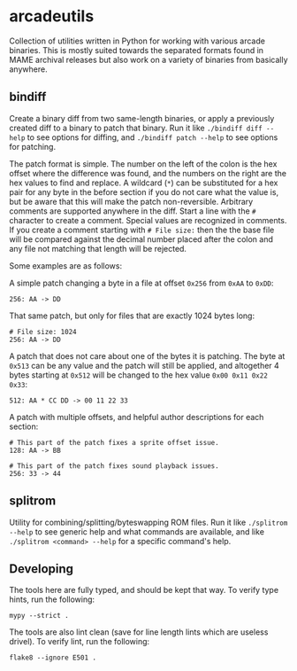 # arcadeutils

Collection of utilities written in Python for working with various arcade binaries.
This is mostly suited towards the separated formats found in MAME archival releases
but also work on a variety of binaries from basically anywhere.

## bindiff

Create a binary diff from two same-length binaries, or apply a previously created
diff to a binary to patch that binary. Run it like `./bindiff diff --help` to see
options for diffing, and `./bindiff patch --help` to see options for patching.

The patch format is simple. The number on the left of the colon is the hex offset where
the difference was found, and the numbers on the right are the hex values to find
and replace. A wildcard (`*`) can be substituted for a hex pair for any byte in
the before section if you do not care what the value is, but be aware that this will
make the patch non-reversible. Arbitrary comments are supported anywhere in the diff.
Start a line with the `#` character to create a comment. Special values are recognized
in comments. If you create a comment starting with `# File size:` then the the base
file will be compared against the decimal number placed after the colon and any file
not matching that length will be rejected.

Some examples are as follows:

A simple patch changing a byte in a file at offset `0x256` from `0xAA` to `0xDD`:

```
256: AA -> DD
```

That same patch, but only for files that are exactly 1024 bytes long:

```
# File size: 1024
256: AA -> DD
```

A patch that does not care about one of the bytes it is patching. The byte at `0x513`
can be any value and the patch will still be applied, and altogether 4 bytes starting
at `0x512` will be changed to the hex value `0x00 0x11 0x22 0x33`:

```
512: AA * CC DD -> 00 11 22 33
```

A patch with multiple offsets, and helpful author descriptions for each section:

```
# This part of the patch fixes a sprite offset issue.
128: AA -> BB

# This part of the patch fixes sound playback issues.
256: 33 -> 44
```

## splitrom

Utility for combining/splitting/byteswapping ROM files. Run it like `./splitrom --help`
to see generic help and what commands are available, and like `./splitrom <command> --help`
for a specific command's help.

## Developing

The tools here are fully typed, and should be kept that way. To verify type hints, run the following:

```
mypy --strict .
```

The tools are also lint clean (save for line length lints which are useless drivel). To verify lint, run the following:

```
flake8 --ignore E501 .
```
